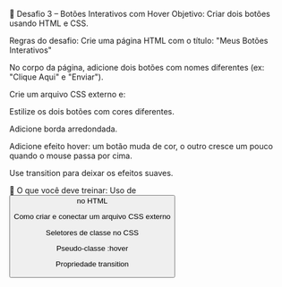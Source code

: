 🎯 Desafio 3 – Botões Interativos com Hover
Objetivo:
Criar dois botões usando HTML e CSS.

Regras do desafio:
Crie uma página HTML com o título: "Meus Botões Interativos"

No corpo da página, adicione dois botões com nomes diferentes (ex: "Clique Aqui" e "Enviar").

Crie um arquivo CSS externo e:

Estilize os dois botões com cores diferentes.

Adicione borda arredondada.

Adicione efeito hover: um botão muda de cor, o outro cresce um pouco quando o mouse passa por cima.

Use transition para deixar os efeitos suaves.

📌 O que você deve treinar:
Uso de <button> no HTML

Como criar e conectar um arquivo CSS externo

Seletores de classe no CSS

Pseudo-classe :hover

Propriedade transition

